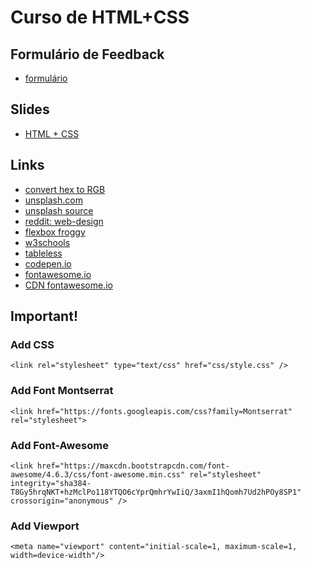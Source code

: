 # Curso de HTML+CSS

## Formulário de Feedback
- [formulário]()

## Slides
- [HTML + CSS]()

## Links
- [convert hex to RGB](http://hex.colorrrs.com/)
- [unsplash.com](https://unsplash.com/)
- [unsplash source](https://source.unsplash.com/)
- [reddit: web-design](https://www.reddit.com/r/web_design)
- [flexbox froggy](http://flexboxfroggy.com/)
- [w3schools](http://www.w3schools.com/)
- [tableless](http://tableless.com.br/)
- [codepen.io](http://codepen.io/)
- [fontawesome.io](http://fontawesome.io/)
- [CDN fontawesome.io](https://www.bootstrapcdn.com/fontawesome/)


## Important!

### Add CSS
``` <link rel="stylesheet" type="text/css" href="css/style.css" /> ```

### Add Font Montserrat 
 ``` <link href="https://fonts.googleapis.com/css?family=Montserrat" rel="stylesheet"> ``` 

### Add Font-Awesome
 ``` <link href="https://maxcdn.bootstrapcdn.com/font-awesome/4.6.3/css/font-awesome.min.css" rel="stylesheet" integrity="sha384-T8Gy5hrqNKT+hzMclPo118YTQO6cYprQmhrYwIiQ/3axmI1hQomh7Ud2hPOy8SP1" crossorigin="anonymous" /> ```  

### Add Viewport 
 ``` <meta name="viewport" content="initial-scale=1, maximum-scale=1, width=device-width"/> ``` 

